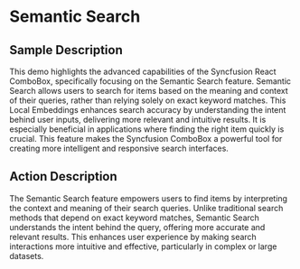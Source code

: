 # Semantic Search

## Sample Description

This demo highlights the advanced capabilities of the Syncfusion React ComboBox, specifically focusing on the Semantic Search feature. Semantic Search allows users to search for items based on the meaning and context of their queries, rather than relying solely on exact keyword matches. This Local Embeddings enhances search accuracy by understanding the intent behind user inputs, delivering more relevant and intuitive results. It is especially beneficial in applications where finding the right item quickly is crucial. This feature makes the Syncfusion ComboBox a powerful tool for creating more intelligent and responsive search interfaces.

## Action Description

The Semantic Search feature empowers users to find items by interpreting the context and meaning of their search queries. Unlike traditional search methods that depend on exact keyword matches, Semantic Search understands the intent behind the query, offering more accurate and relevant results. This enhances user experience by making search interactions more intuitive and effective, particularly in complex or large datasets.
